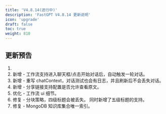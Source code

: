 ```yaml
---
title: 'V4.8.14(进行中)'
description: 'FastGPT V4.8.14 更新说明'
icon: 'upgrade'
draft: false
toc: true
weight: 810
---
```


## 更新预告

1. 
2. 新增 - 工作流支持进入聊天框/点击开始对话后，自动触发一轮对话。
3. 新增 - 重写 chatContext，对话测试也会有日志，并且刷新后不会丢失对话。
4. 新增 - 分享链接支持配置是否允许查看原文。
5. 优化 - 工作流 ui 细节。
6. 修复 - 分块策略，四级标题会被丢失。 同时新增了五级标题的支持。
7. 修复 - MongoDB 知识库集合唯一索引。
